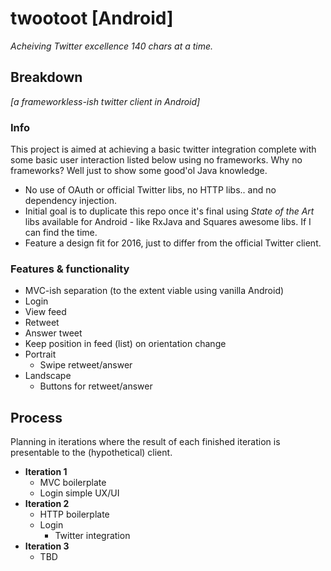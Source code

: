 # twootoot [Android]
_Acheiving Twitter excellence 140 chars at a time._

## Breakdown
_[a frameworkless-ish twitter client in Android]_
### Info
This project is aimed at achieving a basic twitter integration complete with some basic user interaction listed below using no frameworks.
Why no frameworks? Well just to show some good'ol Java knowledge.
* No use of OAuth or official Twitter libs, no HTTP libs.. and no dependency injection.
* Initial goal is to duplicate this repo once it's final using _State of the Art_ libs available for Android - like RxJava and Squares awesome libs. If I can find the time.
* Feature a design fit for 2016, just to differ from the official Twitter client.

### Features & functionality
* MVC-ish separation (to the extent viable using vanilla Android)
* Login
* View feed
* Retweet
* Answer tweet
* Keep position in feed (list) on orientation change
* Portrait
  * Swipe retweet/answer
* Landscape
  * Buttons for retweet/answer

## Process
Planning in iterations where the result of each finished iteration is presentable to the (hypothetical) client.

* __Iteration 1__
  * MVC boilerplate
  * Login simple UX/UI
* __Iteration 2__
  * HTTP boilerplate
  * Login
    * Twitter integration
* __Iteration 3__
  * TBD
